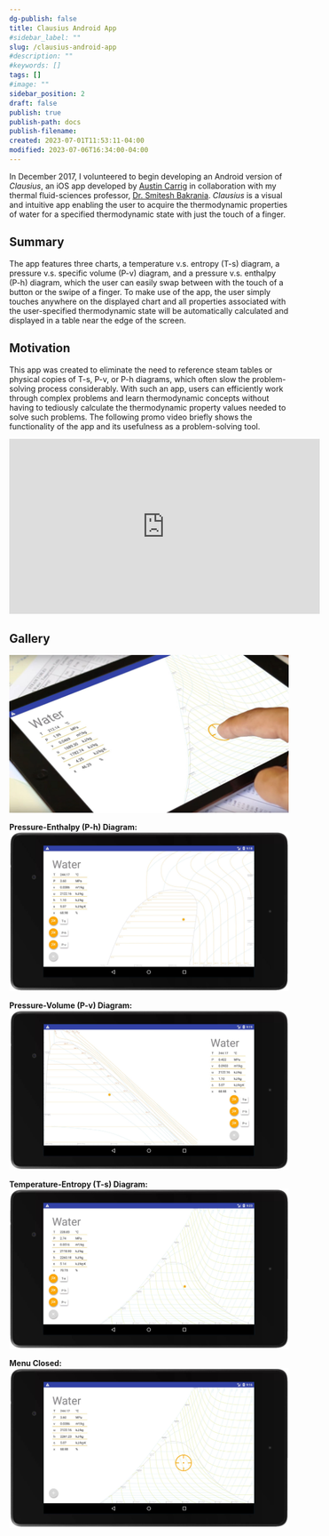 ```yaml
---
dg-publish: false
title: Clausius Android App
#sidebar_label: ""
slug: /clausius-android-app
#description: ""
#keywords: []
tags: []
#image: ""
sidebar_position: 2
draft: false
publish: true
publish-path: docs
publish-filename:
created: 2023-07-01T11:53:11-04:00
modified: 2023-07-06T16:34:00-04:00
---
```


In December 2017, I volunteered to begin developing an Android version of _Clausius_, an iOS app developed by [Austin Carrig](https://web.archive.org/web/20220529200820/https://www.linkedin.com/in/austincarrig/) in collaboration with my thermal fluid-sciences professor, [Dr. Smitesh Bakrania](https://web.archive.org/web/20220529200820/https://www.linkedin.com/in/smitesh-bakrania-4681a166). _Clausius_ is a visual and intuitive app enabling the user to acquire the thermodynamic properties of water for a specified thermodynamic state with just the touch of a finger.

## Summary
The app features three charts, a temperature v.s. entropy (T-s) diagram, a pressure v.s. specific volume
(P-v) diagram, and a pressure v.s. enthalpy (P-h) diagram, which the user can easily swap between with the touch of a
button or the swipe of a finger. To make use of the app, the user simply touches anywhere on the displayed chart and all properties associated with the user-specified thermodynamic state will be automatically calculated and displayed in a table near the edge of the screen.

## Motivation
This app was created to eliminate the need to reference steam tables or physical copies of T-s, P-v, or P-h diagrams, which often slow the problem-solving process considerably. With such an app, users can efficiently work through complex problems and learn thermodynamic concepts without having to tediously calculate the thermodynamic property values needed to solve such problems. The following promo video briefly shows the functionality of the app and its usefulness as a problem-solving tool.

<iframe width="560" height="315" src="https://www.youtube.com/embed/U34Dn5NZacA?si=i_yLNwsw8BdlTKO-" title="YouTube video player" frameborder="0" allow="accelerometer; autoplay; clipboard-write; encrypted-media; gyroscope; picture-in-picture; web-share" referrerpolicy="strict-origin-when-cross-origin" allowfullscreen></iframe>

## Gallery
![Clausius Cover Photo](clausius-android-app-cover-photo.jpg)

**Pressure-Enthalpy (P-h) Diagram:**
![P-h Diagram with Menu](clausius-android-app-p-h-diagram-with-menu.jpg) 

**Pressure-Volume (P-v) Diagram:**
![P-v Diagram with Menu](clausius-android-app-p-v-diagram-with-menu.jpg) 

**Temperature-Entropy (T-s) Diagram:**
![T-s Diagram with Menu](clausius-android-app-t-s-diagram-with-menu.jpg)

**Menu Closed:**
![T-s Diagram Without Menu](clausius-android-app-t-s-diagram-without-menu.jpg)